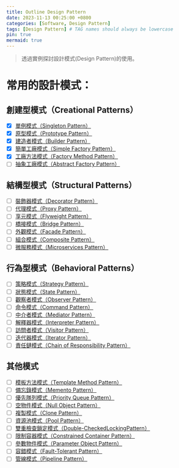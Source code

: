 ```yaml
---
title: Outline Design Pattern
date: 2023-11-13 00:25:00 +0800
categories: [Software, Design Pattern]
tags: [Design Pattern] # TAG names should always be lowercase
pin: true
mermaid: true
---
```


> 透過實例探討設計模式(Design Pattern)的使用。

# 常用的設計模式：

## 創建型模式（Creational Patterns）

- [X] [單例模式（Singleton Pattern）](/posts/Singleton-Pattern)
- [X] [原型模式（Prototype Pattern）](/posts/Prototype-Pattern)
- [X] [建造者模式（Builder Pattern）](/posts/Builder-Pattern)
- [X] [簡單工廠模式（Simple Factory Pattern）](/posts/Simple-Factory-Pattern)
- [X] [工廠方法模式（Factory Method Pattern）](/posts/Factory-Method-Pattern)
- [ ] [抽象工廠模式（Abstract Factory Pattern）](/posts/Abstract-Factory-Pattern)

## 結構型模式（Structural Patterns）

- [ ] [裝飾器模式（Decorator Pattern）](/posts/Decorator-Pattern)
- [ ] [代理模式（Proxy Pattern）](/posts/Proxy-Pattern)
- [ ] [享元模式（Flyweight Pattern）](/posts/Flyweight-Pattern)
- [ ] [橋接模式（Bridge Pattern）](/posts/Bridge-Pattern)
- [ ] [外觀模式（Facade Pattern）](/posts/Facade-Pattern)
- [ ] [組合模式（Composite Pattern）](/posts/Composite-Pattern)
- [ ] [微服務模式（Microservices Pattern）](/posts/Microservices-Pattern)

## 行為型模式（Behavioral Patterns）

- [ ] [策略模式（Strategy Pattern）](/posts/Strategy-Pattern)
- [ ] [狀態模式（State Pattern）](/posts/State-Pattern)
- [ ] [觀察者模式（Observer Pattern）](/posts/Observer-Pattern)
- [ ] [命令模式（Command Pattern）](/posts/Command-Pattern)
- [ ] [中介者模式（Mediator Pattern）](/posts/Mediator-Pattern)
- [ ] [解釋器模式（Interpreter Pattern）](/posts/Interpreter-Pattern)
- [ ] [訪問者模式（Visitor Pattern）](/posts/Visitor-Pattern)
- [ ] [迭代器模式（Iterator Pattern）](/posts/Iterator-Pattern)
- [ ] [責任鏈模式（Chain of Responsibility Pattern）](/posts/Chain-of-Responsibility-Pattern)

## 其他模式

- [ ] [模板方法模式（Template Method Pattern）](/posts/Template-Method-Pattern)
- [ ] [備忘錄模式（Memento Pattern）](/posts/Memento-Pattern)
- [ ] [優先隊列模式（Priority Queue Pattern）](/posts/Priority-Queue-Pattern)
- [ ] [空物件模式（Null Object Pattern）](/posts/Null-Object-Pattern)
- [ ] [複製模式（Clone Pattern）](/posts/Clone-Pattern)
- [ ] [資源池模式（Pool Pattern）](/posts/Pool-Pattern)
- [ ] [雙重檢查鎖定模式（Double-CheckedLockingPattern）](/posts/Double-Checked-Locking-Pattern)
- [ ] [限制容器模式（Constrained Container Pattern）](/posts/Constrained-Container-Pattern)
- [ ] [參數物件模式（Parameter Object Pattern）](/posts/Parameter-Object-Pattern)
- [ ] [容錯模式（Fault-Tolerant Pattern）](/posts/Fault-Tolerant-Pattern)
- [ ] [管線模式（Pipeline Pattern）](/posts/Pipeline-Pattern)
